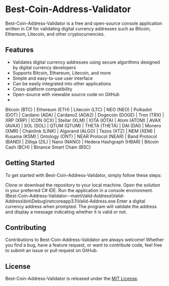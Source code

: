 # Best-Coin-Address-Validator

Best-Coin-Address-Validator is a free and open-source console application written in C# for validating digital currency addresses such as Bitcoin, Ethereum, Litecoin, and other cryptocurrencies.

## Features

- Validates digital currency addresses using secure algorithms designed by digital currency developers
- Supports Bitcoin, Ethereum, Litecoin, and more
- Simple and easy-to-use user interface
- Can be easily integrated into other applications
- Cross-platform compatibility
- Open-source with viewable source code on GitHub
- 
Bitcoin (BTC) | Ethereum (ETH) | Litecoin (LTC) | NEO (NEO) | Polkadot (DOT) | Cardano (ADA) | Cardano2 (ADA2) | Dogecoin (DOGE) | Tron (TRX) | XRP (XRP) | ICON (ICX) | Stellar (XLM) | IOTA (IOTA) | Atom (ATOM) | AVAX (AVAX) | SOL (SOL) | QTUM (QTUM) | THETA (THETA) | DAI (DAI) | Monero (XMR) | Chainlink (LINK) | Algorand (ALGO) | Tezos (XTZ) | NEM (XEM) | Kusama (KSM) | Ontology (ONT) | NEAR Protocol (NEAR) | Band Protocol (BAND) | Zilliqa (ZIL) | Nano (NANO) | Hedera Hashgraph (HBAR) | Bitcoin Cash (BCH) | Binance Smart Chain (BSC)


## Getting Started

To get started with Best-Coin-Address-Validator, simply follow these steps:

Clone or download the repository to your local machine.
Open the solution in your preferred C# IDE.
Run the application in a console environment. (Best-Coin-Address-Validator--main\Valid-Address\Valid-Address\bin\Debug\netcoreapp3.1\Valid-Address.exe
Enter a digital currency address when prompted.
The program will validate the address and display a message indicating whether it is valid or not.

## Contributing

Contributions to Best-Coin-Address-Validator are always welcome! Whether you find a bug, have a feature request, or want to contribute code, feel free to submit an issue or pull request on GitHub.

## License

Best-Coin-Address-Validator is released under the [MIT License](https://opensource.org/licenses/MIT).
